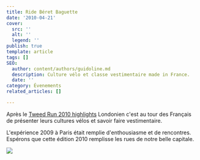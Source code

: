 ```yaml
---
title: Ride Béret Baguette
date: '2010-04-21'
cover:
  src: ''
  alt: ''
  legend: ''
publish: true
template: article
tags: []
SEO:
  author: content/authors/guidoline.md
  description: Culture vélo et classe vestimentaire made in France.
  date: ''
category: Évenements
related_articles: []

---
```

Après le [Tweed Run 2010 highlights](http://www.youtube.com/watch?v=xb1ccVk22Qc) Londonien c'est au tour des Français de présenter leurs cultures vélos et savoir faire vestimentaire.

L'expérience 2009 à Paris était remplie d'enthousiasme et de rencontres. Espérons que cette édition 2010 remplisse les rues de notre belle capitale.

![](/uploads/beret.jpg)